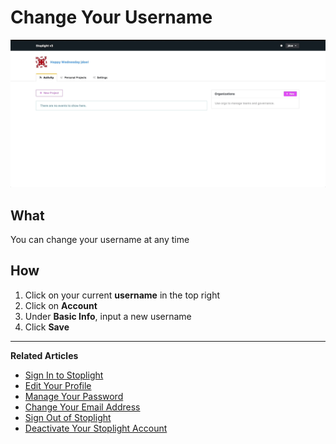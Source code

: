 # Change Your Username 

![](../../assets/gifs/account-info.gif)

## What 
You can change your username at any time 

## How 
1. Click on your current **username** in the top right 
2. Click on **Account** 
3. Under **Basic Info**, input a new username 
4. Click **Save** 

---
**Related Articles**
- [Sign In to Stoplight](/platform/getting-started/account-basics/sign-in) 
- [Edit Your Profile](/platform/getting-started/account-basics/edit-profile)
- [Manage Your Password](/platform/getting-started/account-basics/manage-password)
- [Change Your Email Address](/platform/getting-started/account-basics/change-email) 
- [Sign Out of Stoplight](/platform/getting-started/account-basics/sign-out) 
- [Deactivate Your Stoplight Account](/platform/getting-started/account-basics/deactivate)
